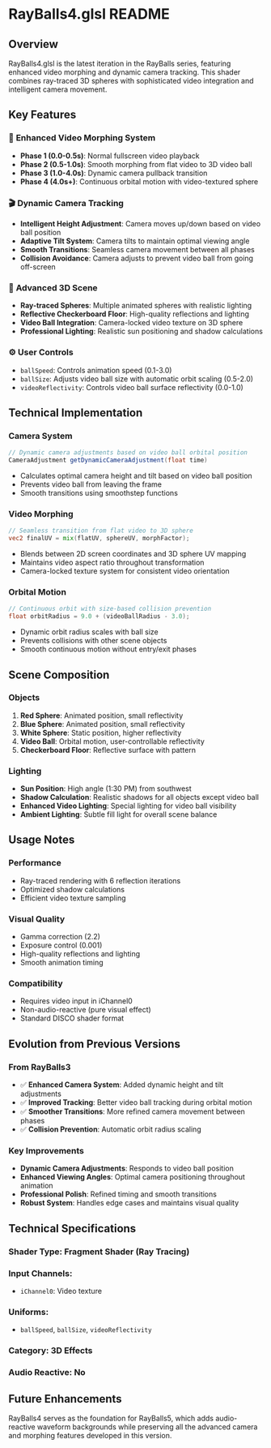 # RayBalls4.glsl README

## Overview
RayBalls4.glsl is the latest iteration in the RayBalls series, featuring enhanced video morphing and dynamic camera tracking. This shader combines ray-traced 3D spheres with sophisticated video integration and intelligent camera movement.

## Key Features

### 🎥 **Enhanced Video Morphing System**
- **Phase 1 (0.0-0.5s)**: Normal fullscreen video playback
- **Phase 2 (0.5-1.0s)**: Smooth morphing from flat video to 3D video ball
- **Phase 3 (1.0-4.0s)**: Dynamic camera pullback transition
- **Phase 4 (4.0s+)**: Continuous orbital motion with video-textured sphere

### 🎬 **Dynamic Camera Tracking**
- **Intelligent Height Adjustment**: Camera moves up/down based on video ball position
- **Adaptive Tilt System**: Camera tilts to maintain optimal viewing angle
- **Smooth Transitions**: Seamless camera movement between all phases
- **Collision Avoidance**: Camera adjusts to prevent video ball from going off-screen

### 🌟 **Advanced 3D Scene**
- **Ray-traced Spheres**: Multiple animated spheres with realistic lighting
- **Reflective Checkerboard Floor**: High-quality reflections and lighting
- **Video Ball Integration**: Camera-locked video texture on 3D sphere
- **Professional Lighting**: Realistic sun positioning and shadow calculations

### ⚙️ **User Controls**
- `ballSpeed`: Controls animation speed (0.1-3.0)
- `ballSize`: Adjusts video ball size with automatic orbit scaling (0.5-2.0)
- `videoReflectivity`: Controls video ball surface reflectivity (0.0-1.0)

## Technical Implementation

### **Camera System**
```glsl
// Dynamic camera adjustments based on video ball orbital position
CameraAdjustment getDynamicCameraAdjustment(float time)
```
- Calculates optimal camera height and tilt based on video ball position
- Prevents video ball from leaving the frame
- Smooth transitions using smoothstep functions

### **Video Morphing**
```glsl
// Seamless transition from flat video to 3D sphere
vec2 finalUV = mix(flatUV, sphereUV, morphFactor);
```
- Blends between 2D screen coordinates and 3D sphere UV mapping
- Maintains video aspect ratio throughout transformation
- Camera-locked texture system for consistent video orientation

### **Orbital Motion**
```glsl
// Continuous orbit with size-based collision prevention
float orbitRadius = 9.0 + (videoBallRadius - 3.0);
```
- Dynamic orbit radius scales with ball size
- Prevents collisions with other scene objects
- Smooth continuous motion without entry/exit phases

## Scene Composition

### **Objects**
1. **Red Sphere**: Animated position, small reflectivity
2. **Blue Sphere**: Animated position, small reflectivity  
3. **White Sphere**: Static position, higher reflectivity
4. **Video Ball**: Orbital motion, user-controllable reflectivity
5. **Checkerboard Floor**: Reflective surface with pattern

### **Lighting**
- **Sun Position**: High angle (1:30 PM) from southwest
- **Shadow Calculation**: Realistic shadows for all objects except video ball
- **Enhanced Video Lighting**: Special lighting for video ball visibility
- **Ambient Lighting**: Subtle fill light for overall scene balance

## Usage Notes

### **Performance**
- Ray-traced rendering with 6 reflection iterations
- Optimized shadow calculations
- Efficient video texture sampling

### **Visual Quality**
- Gamma correction (2.2)
- Exposure control (0.001)
- High-quality reflections and lighting
- Smooth animation timing

### **Compatibility**
- Requires video input in iChannel0
- Non-audio-reactive (pure visual effect)
- Standard DISCO shader format

## Evolution from Previous Versions

### **From RayBalls3**
- ✅ **Enhanced Camera System**: Added dynamic height and tilt adjustments
- ✅ **Improved Tracking**: Better video ball tracking during orbital motion
- ✅ **Smoother Transitions**: More refined camera movement between phases
- ✅ **Collision Prevention**: Automatic orbit radius scaling

### **Key Improvements**
- **Dynamic Camera Adjustments**: Responds to video ball position
- **Enhanced Viewing Angles**: Optimal camera positioning throughout animation
- **Professional Polish**: Refined timing and smooth transitions
- **Robust System**: Handles edge cases and maintains visual quality

## Technical Specifications

### **Shader Type**: Fragment Shader (Ray Tracing)
### **Input Channels**: 
- `iChannel0`: Video texture
### **Uniforms**: 
- `ballSpeed`, `ballSize`, `videoReflectivity`
### **Category**: 3D Effects
### **Audio Reactive**: No

## Future Enhancements
RayBalls4 serves as the foundation for RayBalls5, which adds audio-reactive waveform backgrounds while preserving all the advanced camera and morphing features developed in this version.
